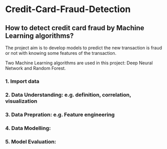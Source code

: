 # Credit-Card-Fraud-Detection

## How to detect credit card fraud by Machine Learning algorithms?

 The project aim is to develop models to predict the new transaction is fraud or not with knowing some features of the transaction.
 
 Two Machine Learning algorithms are used in this project: Deep Neural Network and Random Forest.
 
### 1. Import data 
### 2. Data Understanding: e.g. definition, correlation, visualization
### 3. Data Prepration: e.g. Feature engineering
### 4. Data Modelling: 
### 5. Model Evaluation:
